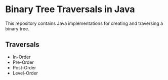 # Binary Tree Traversals in Java

This repository contains Java implementations for creating and traversing a binary tree.

## Traversals

- In-Order
- Pre-Order
- Post-Order
- Level-Order
